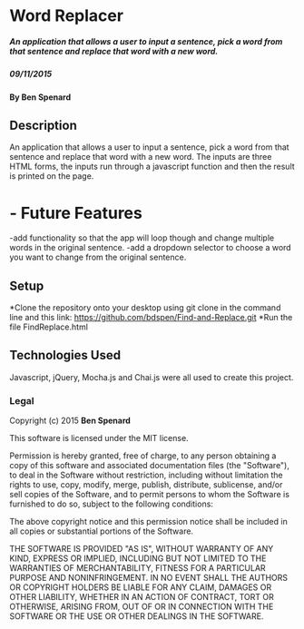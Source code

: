 # Word Replacer

##### An application that allows a user to input a sentence, pick a word from that sentence and replace that word with a new word.
##### 09/11/2015

#### By **Ben Spenard**

## Description
 An application that allows a user to input a sentence, pick a word from that sentence and replace that word with a new word. The inputs are three HTML forms, the inputs run through a javascript function and then the result is printed on the page.

 # - Future Features
 -add functionality so that the app will loop though and change multiple words in the original sentence.
 -add a dropdown selector to choose a word you want to change from the original sentence.



## Setup
*Clone the repository onto your desktop using git clone in the command line and this link: https://github.com/bdspen/Find-and-Replace.git
*Run the file FindReplace.html


## Technologies Used

Javascript, jQuery, Mocha.js and Chai.js were all used to create this project.

### Legal

Copyright (c) 2015 **Ben Spenard**

This software is licensed under the MIT license.

Permission is hereby granted, free of charge, to any person obtaining a copy
of this software and associated documentation files (the "Software"), to deal
in the Software without restriction, including without limitation the rights
to use, copy, modify, merge, publish, distribute, sublicense, and/or sell
copies of the Software, and to permit persons to whom the Software is
furnished to do so, subject to the following conditions:

The above copyright notice and this permission notice shall be included in
all copies or substantial portions of the Software.

THE SOFTWARE IS PROVIDED "AS IS", WITHOUT WARRANTY OF ANY KIND, EXPRESS OR
IMPLIED, INCLUDING BUT NOT LIMITED TO THE WARRANTIES OF MERCHANTABILITY,
FITNESS FOR A PARTICULAR PURPOSE AND NONINFRINGEMENT. IN NO EVENT SHALL THE
AUTHORS OR COPYRIGHT HOLDERS BE LIABLE FOR ANY CLAIM, DAMAGES OR OTHER
LIABILITY, WHETHER IN AN ACTION OF CONTRACT, TORT OR OTHERWISE, ARISING FROM,
OUT OF OR IN CONNECTION WITH THE SOFTWARE OR THE USE OR OTHER DEALINGS IN
THE SOFTWARE.
